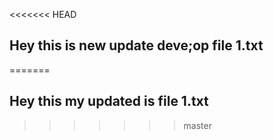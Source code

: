 <<<<<<< HEAD
## Hey this is new update deve;op file 1.txt
=======
## Hey this my updated is file 1.txt
>>>>>>> master

